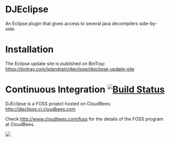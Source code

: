 DJEclipse
=========

An Eclipse plugin that gives access to several java decompilers side-by-side. 

Installation
============

The Eclipse update site is published on BinTray: https://bintray.com/jplandrain/djeclipse/djeclipse-update-site

Continuous Integration [![Build Status](https://djeclipse.ci.cloudbees.com/buildStatus/icon?job=DJEclipse)](https://djeclipse.ci.cloudbees.com/job/DJEclipse/)
======================
DJEclipse is a FOSS project hosted on CloudBees: http://djeclipse.ci.cloudbees.com

Check http://www.cloudbees.com/foss for the details of the FOSS program at CloudBees.

![](http://web-static-cloudfront.s3.amazonaws.com/images/badges/BuiltOnDEV.png)
